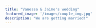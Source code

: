 ```yaml
---
title: "Vanessa & Jaime's wedding"
featured_image: '/images/couple_img.jpg'
description: "We are getting married!"
---
```

